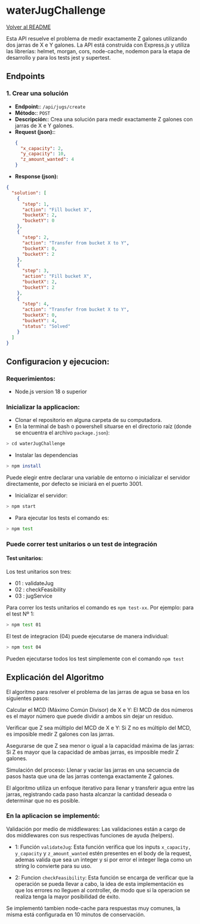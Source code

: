 
# waterJugChallenge
[Volver al README](../README.md)

Esta API resuelve el problema de medir exactamente Z galones utilizando dos jarras de X e Y galones. La API está construida con Express.js y utiliza las librerías: helmet, morgan, cors, node-cache, nodemon para la etapa de desarrollo y para los tests jest y supertest.

## Endpoints

### 1. Crear una solución
- **Endpoint:**: `/api/jugs/create`
- **Método:**: `POST`
- **Descripción:**: Crea una solución para medir exactamente Z galones con jarras de X e Y galones.
- **Request (json):**:
  ```json
  {
    "x_capacity": 2,
    "y_capacity": 10,
    "z_amount_wanted": 4
  }
  ```
- **Response (json):**
```json
{
  "solution": [
    {
      "step": 1,
      "action": "Fill bucket X",
      "bucketX": 2,
      "bucketY": 0
    },
    {
      "step": 2,
      "action": "Transfer from bucket X to Y",
      "bucketX": 0,
      "bucketY": 2
    },
    {
      "step": 3,
      "action": "Fill bucket X",
      "bucketX": 2,
      "bucketY": 2
    },
    {
      "step": 4,
      "action": "Transfer from bucket X to Y",
      "bucketX": 0,
      "bucketY": 4,
      "status": "Solved"
    }
  ]
}
```

## Configuracion y ejecucion:
### Requerimientos:
- Node.js version 18 o superior
### Inicializar la applicacion:
- Clonar el repositorio en alguna carpeta de su computadora.
- En la terminal de bash o powershell situarse en el directorio raíz (donde se encuentra el archivo `package.json`): 
```bash
> cd waterJugChallenge
```
- Instalar las dependencias
```bash
> npm install
```
Puede elegir entre declarar una variable de entorno o inicializar el servidor directamente, por defecto se iniciará en el puerto 3001.
- Inicializar el servidor:
```bash
> npm start
```
- Para ejecutar los tests el comando es: 
```bash
> npm test
```
### Puede correr test unitarios o un test de integración

#### Test unitarios:
Los test unitarios son tres:

- 01 : validateJug
- 02 : checkFeasibility
- 03 : jugService

Para correr los tests unitarios el comando es `npm test-xx`. Por ejemplo: para el test Nº 1:
```bash
> npm test 01
```

El test de integracion (04) puede ejecutarse de manera individual:

```bash
> npm test 04
```
Pueden ejecutarse todos los test simplemente con el comando `npm test`

## Explicación del Algoritmo
El algoritmo para resolver el problema de las jarras de agua se basa en los siguientes pasos:

Calcular el MCD (Máximo Común Divisor) de X e Y:
El MCD de dos números es el mayor número que puede dividir a ambos sin dejar un residuo.

Verificar que Z sea múltiplo del MCD de X e Y:
Si Z no es múltiplo del MCD, es imposible medir Z galones con las jarras.

Asegurarse de que Z sea menor o igual a la capacidad máxima de las jarras:
Si Z es mayor que la capacidad de ambas jarras, es imposible medir Z galones.

Simulación del proceso:
Llenar y vaciar las jarras en una secuencia de pasos hasta que una de las jarras contenga exactamente Z galones.

El algoritmo utiliza un enfoque iterativo para llenar y transferir agua entre las jarras, registrando cada paso hasta alcanzar la cantidad deseada o determinar que no es posible.

### En la aplicacion se implementó:

Validación por medio de middlewares:
Las validaciones están a cargo de dos middlewares con sus respectivas funciones de ayuda (helpers).
- 1: Función `validateJug`:
Esta función verifica que los inputs `x_capacity, y_capacity` y `z_amount_wanted` estén presentes en el body de la request, ademas valida que sea un integer y si por error el integer llega como un string lo convierte para su uso. 

- 2: Funcion `checkFeasibility`:
Esta función se encarga de verificar que la operación se pueda llevar a cabo, la idea de esta implementación es que los errores no lleguen al controller, de modo que si la operacion se realiza tenga la mayor posibilidad de éxito.

Se implementó tambien node-cache para respuestas muy comunes, la misma está configurada en 10 minutos de conservación. 
